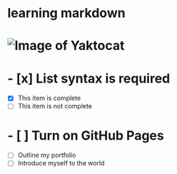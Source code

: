# learning markdown
# ![Image of Yaktocat](https://octodex.github.com/images/yaktocat.png)
# - [x] List syntax is required
- [x] This item is complete
- [ ] This item is not complete
# - [ ] Turn on GitHub Pages
- [ ] Outline my portfolio
- [ ] Introduce myself to the world
